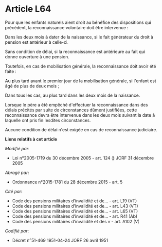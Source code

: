 # Article L64

Pour que les enfants naturels aient droit au bénéfice des dispositions qui précèdent, la reconnaissance volontaire doit être
intervenue :

Dans les deux mois à dater de la naissance, si le fait générateur du droit à pension est antérieur à celle-ci.

Sans condition de délai, si la reconnaissance est antérieure au fait qui donne ouverture à une pension.

Toutefois, en cas de mobilisation générale, la reconnaissance doit avoir été faite :

Au plus tard avant le premier jour de la mobilisation générale, si l'enfant est âgé de plus de deux mois ;

Dans tous les cas, au plus tard dans les deux mois de la naissance.

Lorsque le père a été empêché d'effectuer la reconnaissance dans des délais précités par suite de circonstances dûment
justifiées, cette reconnaissance devra être intervenue dans les deux mois suivant la date à laquelle ont pris fin lesdites
circonstances.

Aucune condition de délai n'est exigée en cas de reconnaissance judiciaire.

**Liens relatifs à cet article**

_Modifié par_:

  - Loi n°2005-1719 du 30 décembre 2005 - art. 124 () JORF 31 décembre 2005

_Abrogé par_:

  - Ordonnance n°2015-1781 du 28 décembre 2015 - art. 5

_Cité par_:

  - Code des pensions militaires d'invalidité et de... - art. L19 (VT)
  - Code des pensions militaires d'invalidité et de... - art. L43 (VT)
  - Code des pensions militaires d'invalidité et de... - art. L65 (VT)
  - Code des pensions militaires d'invalidité et de... - art. R41 (Ab)
  - Code des pensions militaires d'invalidité et des v - art. A102 (V)

_Codifié par_:

  - Décret n°51-469 1951-04-24 JORF 26 avril 1951
